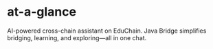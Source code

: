# at-a-glance
AI-powered cross-chain assistant on EduChain. Java Bridge simplifies bridging, learning, and exploring—all in one chat.
